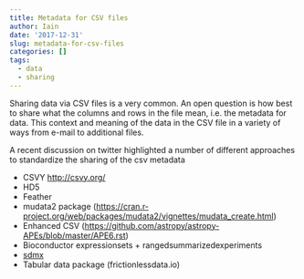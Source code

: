 ```yaml
---
title: Metadata for CSV files
author: Iain
date: '2017-12-31'
slug: metadata-for-csv-files
categories: []
tags:
  - data
  - sharing
---
```


Sharing data via CSV files is a very common. An open question is how best to share what the columns and rows in the file mean, i.e. the metadata for data.  This context and meaning of the data in the CSV file in a variety of ways from e-mail to additional files. 

A recent discussion on twitter highlighted a number of different approaches to standardize the sharing of the csv metadata  

* CSVY http://csvy.org/
* HD5
* Feather
* mudata2 package 
(https://cran.r-project.org/web/packages/mudata2/vignettes/mudata_create.html)
* Enhanced CSV (https://github.com/astropy/astropy-APEs/blob/master/APE6.rst)
* Bioconductor expressionsets + rangedsummarizedexperiments
* [sdmx](http://sdmx.org)
* Tabular data package (frictionlessdata.io)

